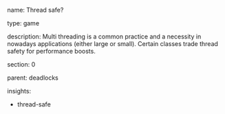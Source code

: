 name: Thread safe?

type: game

description: Multi threading is a common practice and a necessity in nowadays applications (either large or small). Certain classes trade thread safety for performance boosts.

section: 0

parent: deadlocks

insights:
  - thread-safe
 
